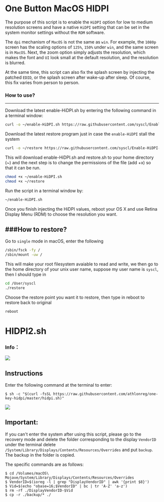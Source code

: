 # One Button MacOS HIDPI

The purpose of this script is to enable the `HiDPI` option for low to medium resolution screens and have a native `HiDPI` setting that can be set in the system monitor settings without the `RDM` software.

The `dpi` mechanism of `MacOS` is not the same as `win`. For example, the `1080p` screen has the scaling options of `125%`, `150%` under `win`, and the same screen is in `MacOS`. Next, the zoom option simply adjusts the resolution, which makes the font and `UI` look small at the default resolution, and the resolution is blurred.

At the same time, this script can also fix the splash screen by injecting the patched `EDID`, or the splash screen after wake-up after sleep. Of course, this fix varies from person to person.

### How to use?
----------------
Download the latest enable-HiDPI.sh by entering the following command in a terminal window:

``` sh
curl -o ~/enable-HiDPI.sh https://raw.githubusercontent.com/syscl/Enable-HiDPI-OSX/master/enable-HiDPI.sh
```
Download the latest restore program just in case the ```enable-HiDPI``` stall the system
```sh
curl -o ~/restore https://raw.githubusercontent.com/syscl/Enable-HiDPI-OSX/master/restore
```

This will download enable-HiDPI.sh and restore.sh to your home directory (~) and the next step is to change the permissions of the file (add +x) so that it can be run.
 
``` sh
chmod +x ~/enable-HiDPI.sh
chmod +x ~/restore
```


Run the script in a terminal window by:

``` sh
~/enable-HiDPI.sh
```

Once you finish injecting the HiDPI values, reboot your OS X and use Retina Display Menu  (RDM) to choose the resolution you want.


###How to restore?
----------------
Go to ```single``` mode in macOS, enter the following
```sh
/sbin/fsck -fy /
/sbin/mount -uw /
```
This will make your root filesystem avaiable to read and write, we then go to the home directory of your unix user name, suppose my user name is ```syscl```, then I should type in 
```sh
cd /User/syscl
./restore
```
Choose the restore point you want it to restore, then type in reboot to restore back to original 
```sh
reboot
```

# HIDPI2.sh

### Info：

![](https://raw.githubusercontent.com/athlonreg/BlogImages/master/Images/2b/78d0d617c5de8c8451351850ce8a49.jpg)

## Instructions

Enter the following command at the terminal to enter:

```
$ sh -c "$(curl -fsSL https://raw.githubusercontent.com/athlonreg/one-key-hidpi/master/hidpi.sh)"
```

![](https://raw.githubusercontent.com/athlonreg/one-key-hidpi/master/docs/example.png)

## Important: 

If you can't enter the system after using this script, please go to the recovery mode and delete the folder corresponding to the display `VendorID` under the terminal delete `/System/Library/Displays/Contents/Resources/Overrides` and put `backup`. The backup in the folder is copied.

The specific commands are as follows:

```
$ cd /Volumes/macOS\ Mojave/System/Library/Displays/Contents/Resources/Overrides
$ VendorID=$(ioreg -l | grep "DisplayVendorID" | awk '{print $8}')
$ Vid=$(echo "obase=16;$VendorID" | bc | tr 'A-Z' 'a-z')
$ rm -rf ./DisplayVendorID-$Vid
$ cp -r ./backup/* ./
```


